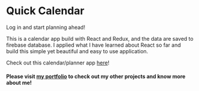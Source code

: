# Quick Calendar

Log in and start planning ahead! 

This is a calendar app build with React and Redux, and the data are saved to firebase database. I applied what I have learned about React so far and build this simple yet beautiful and easy to use application.

Check out this calendar/planner app [here](https://my-calendar-fdaa3.firebaseapp.com)!

#### Please visit [my portfolio](http://johnsontai.me) to check out my other projects and know more about me!